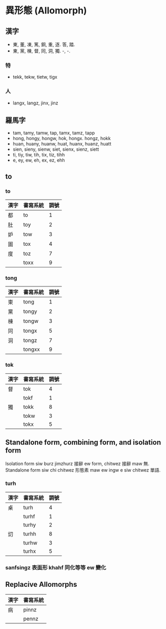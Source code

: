 # 異形態 (Allomorph)

## 漢字

* 東, 董, 凍, 篤, 銅, 重, 逐. 答, 踏.
* 東, 黨, 棟, 督, 同, 洞, 獨. -, -.

### 特

* tekk, tekw, tietw, tigx

### 人

* langx, langz, jinx, jinz

## 羅馬字

* tam, tamy, tamw, tap, tamx, tamz, tapp
* hong, hongy, hongw, hok, hongx. hongz, hokk
* huan, huany, huanw, huat, huanx, huanz, huatt
* sien, sieny, sienw, siet, sienx, sienz, siett
* ti, tiy, tiw, tih, tix, tiz, tihh
* e, ey, ew, eh, ex, ez, ehh

## to

### to

| 漢字 | 書寫系統 | 調號 |
| :--- | :--- | :--- |
| 都 | to | 1 |
| 肚 | toy | 2 |
| 妒 | tow | 3 |
| 圖 | tox | 4 |
| 度 | toz | 7 |
|| toxx | 9 |

### tong

| 漢字 | 書寫系統 | 調號 |
| :--- | :--- | :--- |
| 東 | tong | 1 |
| 黨 | tongy | 2 |
| 棟 | tongw | 3 |
| 同 | tongx | 5 |
| 洞 | tongz | 7 |
|| tongxx | 9 |

### tok

| 漢字 | 書寫系統 | 調號 |
| :--- | :--- | :--- |
| 督 | tok | 4 |
|| tokf | 1 |
| 獨 | tokk | 8 |
|| tokw | 3 |
|| tokx | 5 |


## Standalone form, combining form, and isolation form

Isolation form siw burz jimzhurz 接辭 ew form, chitwez 接辭 maw 無. Standalone form siw chi chitwez 形態素 maw ew ingw e siw chitwez 單語.

### turh

| 漢字 | 書寫系統 | 調號 |
| :--- | :--- | :--- |
| 桌 | turh | 4 |
|| turhf | 1 |
|| turhy | 2 |
| 灱 | turhh | 8 |
|| turhw | 3 |
|| turhx | 5 |

### sanfsingz 表面形 khahf 同化等等 ew 變化

## Replacive Allomorphs

| 漢字 | 書寫系統 |
| :--- | :--- |
| 病 | pinnz |
|| pennz |

